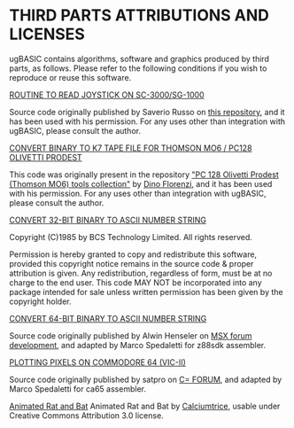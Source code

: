 # THIRD PARTS ATTRIBUTIONS AND LICENSES

ugBASIC contains algorithms, software and graphics produced
by third parts, as follows. Please refer to the following
conditions if you wish to reproduce or reuse this software.

[ROUTINE TO READ JOYSTICK ON SC-3000/SG-1000](https://github.com/siriokds/SC-3000-Keyboard-support/blob/main/SC3000_SG1000_KeybJoy.asm)

Source code originally published by Saverio Russo on [this repository](https://github.com/siriokds/SC-3000-Keyboard-support), and it has been used with his permission. For any uses other than integration with ugBASIC, please consult the author.

[CONVERT BINARY TO K7 TAPE FILE FOR THOMSON MO6 / PC128 OLIVETTI PRODEST](https://github.com/spotlessmind1975/ugbasic/blob/main/ugbc/src/targets/pc128op/_cleanup.c)

This code was originally present in the repository ["PC 128 Olivetti Prodest (Thomson MO6) tools collection"](https://github.com/dinoflorenzi/PC128OP) by [Dino Florenzi](https://github.com/dinoflorenzi), and it has been used with his permission. For any uses other than integration with ugBASIC, please consult the author.

[CONVERT 32-BIT BINARY TO ASCII NUMBER STRING](https://github.com/spotlessmind1975/ugbasic/blob/main/ugbc/src/hw/6502/bits_to_string.asm)

Copyright (C)1985 by BCS Technology Limited.  All rights reserved.

Permission is hereby granted to copy and redistribute this software,
provided this copyright notice remains in the source code & proper
attribution is given.  Any redistribution, regardless of form, must
be at no charge to the end user. This code MAY NOT be incorporated
into any package intended for sale unless written permission has
been given by the copyright holder.

[CONVERT 64-BIT BINARY TO ASCII NUMBER STRING](https://github.com/spotlessmind1975/ugbasic/blob/main/ugbc/src/hw/z80/number_to_string.asm)

Source code originally published by Alwin Henseler on [MSX forum development](https://www.msx.org/forum/development/msx-development/32-bit-long-ascii), and adapted by Marco Spedaletti for z88sdk assembler.

[PLOTTING PIXELS ON COMMODORE 64 (VIC-II)](https://github.com/spotlessmind1975/ugbasic/blob/main/ugbc/src/hw/vic2/plot.asm)

Source code originally published by satpro on [C= FORUM](https://www.lemon64.com/forum/viewtopic.php?p=599219#599219), and adapted by Marco Spedaletti for ca65 assembler.

[Animated Rat and Bat](https://github.com/spotlessmind1975/ugbasic/blob/main/examples/bat.png)
Animated Rat and Bat by [Calciumtrice](https://opengameart.org/content/animated-rat-and-bat), usable under Creative Commons Attribution 3.0 license.

